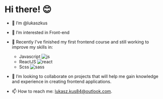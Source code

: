 # Hi there! :blush:

- 👋 I’m @lukaszkus
- 👀 I’m interested in Front-end
- 🌱 Recently I've finished my first frontend course and still working to improve my skills in:

  - Javascript ![js](https://img.icons8.com/color/24/000000/javascript--v1.png)
  - ReactJS ![react](https://img.icons8.com/ios/24/000000/react-native--v1.png)
  - Scss ![sass](https://img.icons8.com/color/24/000000/sass-avatar.png)
  
- 💞️ I’m looking to collaborate on projects that will help me gain knowledge and experience in creating frontend applications.
- 📫 How to reach me: lukasz.kus84@outlook.com.

<!---
lukaszkus/lukaszkus is a ✨ special ✨ repository because its `README.md` (this file) appears on your GitHub profile.
You can click the Preview link to take a look at your changes.
--->
